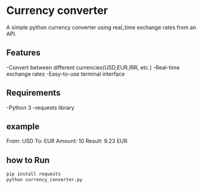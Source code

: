 # Currency converter

A simple python currency converter using real_time exchange rates from an API.

## Features
-Convert between different currencies(USD,EUR,IRR, etc.)
-Real-time exchange rates
-Easy-to-use terminal interface

## Requirements
-Python 3
-requests library

## example
From: USD
To: EUR
Amount: 10
Result: 9.23 EUR

## how to Run
```bash
pip install requests
python currency_converter.py




